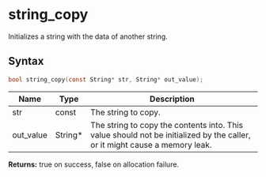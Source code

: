 # string_copy

Initializes a string with the data of another string.

## Syntax

```c
bool string_copy(const String* str, String* out_value);
```

| Name | Type | Description |
| --- | --- | --- |
| str | const | The string to copy. |
| out_value | String* | The string to copy the contents into. This value should not be initialized by the caller, or it might cause a memory leak. |

**Returns:** true on success, false on allocation failure.

